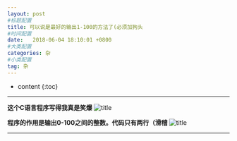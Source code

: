 ```yaml
---
layout: post
#标题配置
title: 可以说是最好的输出1-100的方法了(必须加狗头
#时间配置
date:   2018-06-04 18:10:01 +0800
#大类配置
categories: 杂
#小类配置
tag: 杂
---
```


* content
{:toc}
 


----------

**这个C语言程序写得我真是笑爆**
![title](http://oyku9aqxp.bkt.clouddn.com/1-100.png)  
  

**程序的作用是输出0-100之间的整数。代码只有两行（滑稽**
![title](http://oyku9aqxp.bkt.clouddn.com/QAQ.png)

----------